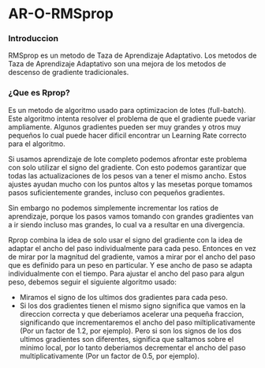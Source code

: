 # AR-O-RMSprop

### Introduccion

RMSprop es un metodo de Taza de Aprendizaje Adaptativo. Los metodos de Taza de Aprendizaje Adaptativo son una mejora de los metodos de descenso de gradiente tradicionales.

### ¿Que es Rprop?
Es un metodo de algoritmo usado para optimizacion de lotes (full-batch). Este algoritmo intenta resolver el problema de que el gradiente puede variar ampliamente. Algunos gradientes pueden ser muy grandes y otros muy pequeños lo cual puede hacer dificil encontrar un Learning Rate correcto para el algoritmo.

Si usamos aprendizaje de lote completo podemos afrontar este problema con solo utilizar el signo del gradiente. Con esto podemos garantizar que todas las actualizaciones de los pesos van a tener el mismo ancho. Estos ajustes ayudan mucho con los puntos altos y las mesetas porque tomamos pasos suficientemente grandes, incluso con pequeños gradientes. 

Sin embargo no podemos simplemente incrementar los ratios de aprendizaje, porque los pasos vamos tomando con grandes gradientes van a ir siendo incluso mas grandes, lo cual va a resultar en una divergencia.

Rprop combina la idea de solo usar el signo del gradiente con la idea de adaptar el ancho del paso individualmente para cada peso. Entonces en vez de mirar por la magnitud del gradiente, vamos a mirar por el ancho del paso que es definido para un peso en particular. Y ese ancho de paso se adapta individualmente con el tiempo. Para ajustar el ancho del paso para algun peso, debemos seguir el siguiente algoritmo usado:
* Miramos el signo de los ultimos dos gradientes para cada peso.
* Si los dos gradientes tienen el mismo signo significa que vamos en la direccion correcta y que deberiamos acelerar una pequeña fraccion, significando que incrementaremos el ancho del paso miltiplicativamente (Por un factor de 1.2, por ejemplo). Pero si son los signos de los dos ultimos gradientes son diferentes, significa que saltamos sobre el minimo local, por lo tanto deberiamos decrementar el ancho del paso multiplicativamente (Por un factor de 0.5, por ejemplo).
